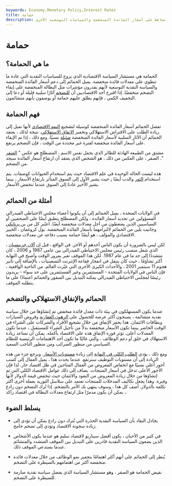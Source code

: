 ```yaml
---
keywords: Economy,Monetary Policy,Interest Rates
title: حمامة
description: الحمامة هي مستشار السياسة الاقتصادية الذي يفضل الاستراتيجيات التي تحافظ على أسعار الفائدة المنخفضة والسياسات التوسعية الأخرى.
---
```


# حمامة
## ما هي الحمامة؟

الحمامة هي مستشار السياسة الاقتصادية الذي يروج للسياسات النقدية التي عادة ما تنطوي على معدلات فائدة منخفضة. يميل الحمائم إلى دعم أسعار الفائدة المنخفضة والسياسة النقدية التوسعية لأنهم يقدرون مؤشرات مثل البطالة المنخفضة على إبقاء التضخم منخفضًا. إذا اقترح أحد الاقتصاديين أن [للتضخم](/inflation) آثارًا سلبية قليلة أو دعا إلى التخفيف الكمي ، فإنهم يطلق عليهم حمامة أو يوصفون بأنهم متشائمون.

## فهم الحمامة

تفضل الحمائم أسعار الفائدة المنخفضة كوسيلة لتشجيع [النمو الاقتصادي](/economicgrowth) لأنها تميل إلى زيادة الطلب على الاقتراض الاستهلاكي وتحفيز [الإنفاق الاستهلاكي](/consumer-spending). نتيجة لذلك ، يعتقد الحمائم أن الآثار السلبية لأسعار الفائدة المنخفضة [ضئيلة](/interestrate) نسبيًا. ومع ذلك ، إذا تم الإبقاء على أسعار الفائدة منخفضة لفترة غير محددة من الوقت ، فإن التضخم يرتفع.

مشتق من الطبيعة الهادئة للطائر الذي يحمل نفس الاسم ، المصطلح هو عكس " [الصقر](/hawk) ". الصقر ، على العكس من ذلك ، هو الشخص الذي يعتقد أن ارتفاع أسعار الفائدة سيحد من التضخم.

هذه ليست الحالة الوحيدة في علم الاقتصاد حيث يتم استخدام الحيوانات كوصفات. يتم استخدام [الثور](/bullmarket) والدب أيضًا [،](/bearmarket) حيث يشير الأول إلى السوق المتأثر بارتفاع الأسعار ، بينما يشير الأخير عادةً إلى السوق عندما تنخفض الأسعار.

## أمثلة من الحمائم

في الولايات المتحدة ، يميل الحمائم إلى أن يكونوا أعضاء مجلس الاحتياطي الفيدرالي المسؤولين عن تحديد أسعار الفائدة ، ولكن المصطلح ينطبق أيضًا على الصحفيين أو السياسيين الذين يضغطون من أجل معدلات منخفضة أيضًا. اعتُبر كل من [بن برنانكي](/benbernanke) وجانيت يلين من الحمائم لالتزامهما بأسعار الفائدة المنخفضة. بول كروغمان ، الخبير الاقتصادي والمؤلف ، هو أيضًا حمامة بسبب دفاعه عن معدلات منخفضة.

لكن ليس بالضرورة أن يكون الناس أحدهم أو الآخر. في الواقع ، قيل إن [آلان جرينسبان](/alangreenspan) ، الذي شغل منصب رئيس مجلس الاحتياطي الفيدرالي بين عامي 1987 و 2006 ، كان متشددًا إلى حد ما في عام 1987. لكن هذا الموقف تغير بمرور الوقت وأصبح في النهاية أكثر تشاؤمًا ، حيث كان يتنقل في انفجار فقاعة الإنترنت التسعينيات ، بالإضافة إلى تأثير هجوم 11 سبتمبر 2001 ، والأحداث الكبرى الأخرى التي غيّرت العالم. من الناحية الواقعية ، فإن الناس في الولايات المتحدة - المستثمرين وغير المستثمرين على حد سواء - يريدون رئيسًا لمجلس الاحتياطي الفيدرالي يمكنه التبديل بين الصقور والحمائم اعتمادًا على ما يتطلبه الموقف.

## الحمائم والإنفاق الاستهلاكي والتضخم

عندما يكون المستهلكون في بيئة ذات معدل فائدة منخفض تم إنشاؤها من خلال سياسة نقدية متشائمة ، يصبحون أكثر عرضة للحصول على [الرهون العقارية](/mortgage) وقروض السيارات وبطاقات الائتمان. هذا يحفز الإنفاق من خلال تشجيع الأفراد والشركات على الشراء في الوقت الحاضر بينما تكون الأسعار منخفضة بدلاً من تأجيل الشراء للمستقبل ، عندما تكون المعدلات أعلى. تؤثر فورة الإنفاق هذه على الاقتصاد بأكمله. يمكن أن تساعد زيادة الاستهلاك في خلق أو دعم الوظائف ، والتي غالبًا ما تكون أحد الاهتمامات الرئيسية للنظام السياسي من منظور الضرائب ومن منظور الناخب السعيد.

ومع ذلك ، يؤدي [الطلب الكلي في النهاية](/aggregatedemand) إلى زيادة [مستويات الأسعار](/price_level). ويرجع جزء من هذه الزيادة إلى أن مستويات التوظيف سترتفع. عندما يحدث هذا ، يميل العمال إلى كسب أجور أعلى نسبيًا مع انخفاض المعروض من العمال المتاحين في ظل اقتصاد حار. لذا فإن الأجور الأعلى تدخل في أسعار المنتجات. يضاف إلى ذلك عوامل الاقتصاد الكلي التي تم إنشاؤها من خلال زيادة المعروض من النقود والائتمان حيث تنخفض قيمة الدولار لأنها وفيرة. وهذا يجعل تكاليف المدخلات للمنتجات تعتمد على سلاسل التوريد بعملة أخرى أكثر تكلفة بالدولار. أضف كل هذا ، وسوف ينتهي بك الأمر بالتضخم. إذا تُرك التضخم دون رادع ، يمكن أن يكون مدمرًا مثل ارتفاع معدلات البطالة في اقتصاد راكد.

## يسلط الضوء

- يجادل النقاد بأن السياسة النقدية الحذرة التي تُترك دون رادع يمكن أن تؤدي إلى زيادة سخونة الاقتصاد وتؤدي إلى تضخم جامح.

- في كثير من الأحيان ، يكون أفضل سيناريو لاقتصاد سليم هو عندما يكون الأشخاص الذين يضعون السياسة النقدية قادرين على التبديل بين الموقف المتشدد والمتشائم عندما يستدعي الموقف ذلك.

- يُنظر إلى الحمائم على أنهم أكثر اهتمامًا بتحفيز نمو الوظائف من خلال معدلات فائدة منخفضة أكثر من اهتمامهم بالسيطرة على التضخم.

- نقيض الحمامة هو الصقر ، وهو مستشار السياسة الذي يفضل سياسة نقدية صارمة للسيطرة على التضخم.

